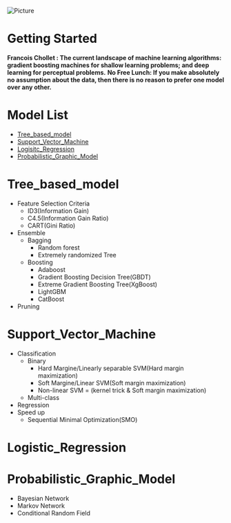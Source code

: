 ![Picture](https://github.com/pku-H2R/Model-Selection/blob/master/Picture/machine_learning.png)
# Getting Started 

**Francois Chollet  :  The current landscape of machine learning algorithms: gradient boosting machines for shallow learning problems; and deep learning for perceptual problems.**
**No Free Lunch: If you make absolutely no assumption about the data, then there is no reason to prefer one model over any other.**
  
  
# Model List
* [Tree_based_model](#Tree_based_model)
* [Support_Vector_Machine](#Support_Vector_Machine)
* [Logisitc_Regression](#Logistic_Regression)
* [Probabilistic_Graphic_Model](#Probabilistic_Graphic_Model)



# Tree_based_model
  
  * Feature Selection Criteria
    * ID3(Information Gain)
    * C4.5(Information Gain Ratio)
    * CART(Gini Ratio)
  * Ensemble
    * Bagging
      * Random forest
      * Extremely randomized Tree
    * Boosting
      * Adaboost
      * Gradient Boosting Decision Tree(GBDT)
      * Extreme Gradient Boosting Tree(XgBoost)
      * LightGBM
      * CatBoost
  * Pruning

# Support_Vector_Machine
  * Classification
      * Binary
        * Hard Margine/Linearly separable SVM(Hard margin maximization)
        * Soft Margine/Linear SVM(Soft margin maximization)
        * Non-linear SVM = (kernel trick & Soft margin maximization)
      * Multi-class
  * Regression
  * Speed up
      * Sequential Minimal Optimization(SMO)
  
 # Logistic_Regression 
 
 # Probabilistic_Graphic_Model
   * Bayesian Network
   * Markov Network
   * Conditional Random Field
  

